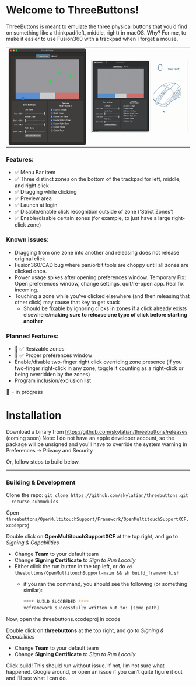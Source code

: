 # Welcome to ThreeButtons!

ThreeButtons is meant to emulate the three physical buttons that you’d find on something like a thinkpad(left, middle, right) in macOS. Why? For me, to make it easier to use Fusion360 with a trackpad when I forget a mouse.
<table class="tg">
  <tr>
    <td class="tg-0pky" colspan="2" rowspan="2"><img src="../images/threebuttons_prefs.png"></td>
    <td class="tg-0pky" colspan="3" rowspan="4"><img src="../images/threebuttons_demo.gif" alt="image" /></td>
  </tr>
</table>
</p>

### Features:
- ✅ Menu Bar item
- ✅ Three distinct zones on the bottom of the trackpad for left, middle, and right click
- ✅ Dragging while clicking
- ✅ Preview area
- ✅ Launch at login
- ✅ Disable/enable click recognition outside of zone ('Strict Zones')
- ✅ Enable/disable certain zones (for example, to just have a large right-click zone)

### Known issues:
- Dragging from one zone into another and releasing does not release original click
- Fusion360/CAD bug where pan/orbit tools are choppy until all zones are clicked once.
- Power usage spikes after opening preferences window. Temporary Fix: Open preferences window, change settings, quit/re-open app. Real fix incoming.
- Touching a zone while you've clicked elsewhere (and then releasing that other click) may cause that key to get stuck
    - Should be fixable by ignoring clicks in zones if a click already exists elsewhere/**making sure to release one type of click before starting another**

### Planned Features:
- 🚧 ✅ Resizable zones
- 🚧 ✅ Proper preferences window
- Enable/disable two-finger right click overriding zone presence (if you two-finger right-click in any zone, toggle it counting as a right-click or being overridden by the zones)
- Program inclusion/exclusion list

🚧 = in progress

# Installation
Download a binary from https://github.com/skylatian/threebuttons/releases (coming soon)
Note: I do not have an apple developer account, so the package will be unsigned and you'll have to override the system warning in Preferences -> Privacy and Security

Or, follow steps to build below.

---



### Building & Development
Clone the repo: `git clone https://github.com/skylatian/threebuttons.git --recurse-submodules`

Cpen `threebuttons/OpenMultitouchSupport/Framework/OpenMultitouchSupportXCF.xcodeproj`

Double click on **OpenMultitouchSupportXCF** at the top right, and go to *Signing & Capabilities*

- Change **Team** to your default team
- Change **Signing Certificate** to *Sign to Run Locally*
- Either click the run button in the top left, or do  `cd theebuttons/OpenMultitouchSupport-main && sh build_framework.sh`
    - if you ran the command, you should see the following (or something similar):
        
        ```bash
        **** BUILD SUCCEEDED ****
        xcframework successfully written out to: [some path]
        ```
Now, open the threebuttons.xcodeproj in xcode

Double click on **threebuttons** at the top right, and go to *Signing & Capabilities*

- Change **Team** to your default team
- Change **Signing Certificate** to *Sign to Run Locally*

Click build! This should run without issue. If not, I’m not sure what happened. Google around, or open an issue if you can’t quite figure it out and I’ll see what I can do.
